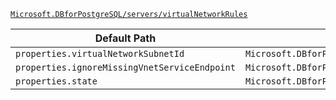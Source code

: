 [`Microsoft.DBforPostgreSQL/servers/virtualNetworkRules`](https://docs.microsoft.com/en-us/azure/templates/microsoft.dbforpostgresql/servers/virtualnetworkrules)

| Default Path | Alias |
|---|---|
| `properties.virtualNetworkSubnetId` | `Microsoft.DBforPostgreSQL/servers/virtualNetworkRules/virtualNetworkSubnetId` |
| `properties.ignoreMissingVnetServiceEndpoint` | `Microsoft.DBforPostgreSQL/servers/virtualNetworkRules/ignoreMissingVnetServiceEndpoint` |
| `properties.state` | `Microsoft.DBforPostgreSQL/servers/virtualNetworkRules/state` |

